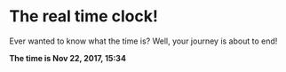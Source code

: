 # The real time clock!

Ever wanted to know what the time is? Well, your journey is about to end!

**The time is Nov 22, 2017, 15:34**
